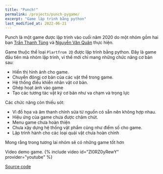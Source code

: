 ```yaml
---
title: "Punch!"
permalink: /projects/punch-pygame/
excerpt: "Game lập trình bằng python"
last_modified_at: 2022-06-21
---
```


Punch là một game được lập trình vào cuối năm 2020 do một nhóm gồm hai bạn [Trần Thanh Tùng](https://github.com/thanhtung1005) và [Nguyễn Văn Quân](https://github.com/quanpersie2001) thực hiện.

Game thuộc thể loại `Plartfrom 2D` được lập trình bằng python. Đây là game đầu tiên mà nhóm lập trình, vì thế mới chỉ mang những chức năng cơ bản sau:

- Hiển thị hình ảnh cho game.
- Chuyển đôngj cơ bản của các vật thể trong game.
- Hệ thống điều khiển nhân vật cơ bản.
- Ghép hoạt ảnh vào game
- Tạo các tương tác vật ký cơ bản như va chạm và trọng lực

Các chức năng còn thiếu sót:

- Vì đồ họa và âm thanh chỉnh sửa từ nguồn có sẵn nên không hợp nhau.
- Hiệu ứng của game chưa được chăm chút.
- Menu game chưa hoàn thiện
- Chưa xậy dựng hệ thống vật phẩm cũng như điểm số cho game.
- Lập trình hành cho các loại quái vật chưa hoàn chỉnh

Mong rằng trong tương lai nhóm sẽ có những game tốt hơn

Video demo game.
{% include video id="Zl0RZ0yRewY" provider="youtube" %}

[Source code](https://github.com/thanhtung1005/Punch-PygameProject)